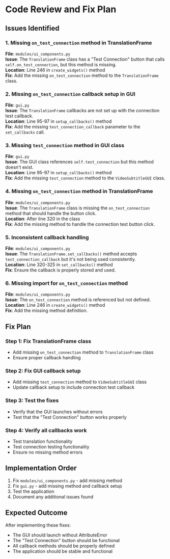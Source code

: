 # Code Review and Fix Plan

## Issues Identified

### 1. Missing `on_test_connection` method in TranslationFrame
**File**: `modules/ui_components.py`  
**Issue**: The `TranslationFrame` class has a "Test Connection" button that calls `self.on_test_connection`, but this method is missing.  
**Location**: Line 246 in `create_widgets()` method  
**Fix**: Add the missing `on_test_connection` method to the `TranslationFrame` class.

### 2. Missing `on_test_connection` callback setup in GUI
**File**: `gui.py`  
**Issue**: The `TranslationFrame` callbacks are not set up with the connection test callback.  
**Location**: Line 95-97 in `setup_callbacks()` method  
**Fix**: Add the missing `test_connection_callback` parameter to the `set_callbacks` call.

### 3. Missing `test_connection` method in GUI class
**File**: `gui.py`  
**Issue**: The GUI class references `self.test_connection` but this method doesn't exist.  
**Location**: Line 95-97 in `setup_callbacks()` method  
**Fix**: Add the missing `test_connection` method to the `VideoSubtitleGUI` class.

### 4. Missing `on_test_connection` method in TranslationFrame
**File**: `modules/ui_components.py`  
**Issue**: The `TranslationFrame` class is missing the `on_test_connection` method that should handle the button click.  
**Location**: After line 320 in the class  
**Fix**: Add the missing method to handle the connection test button click.

### 5. Inconsistent callback handling
**File**: `modules/ui_components.py`  
**Issue**: The `TranslationFrame.set_callbacks()` method accepts `test_connection_callback` but it's not being used consistently.  
**Location**: Line 320-325 in `set_callbacks()` method  
**Fix**: Ensure the callback is properly stored and used.

### 6. Missing import for `on_test_connection` method
**File**: `modules/ui_components.py`  
**Issue**: The `on_test_connection` method is referenced but not defined.  
**Location**: Line 246 in `create_widgets()` method  
**Fix**: Add the missing method definition.

## Fix Plan

### Step 1: Fix TranslationFrame class
- Add missing `on_test_connection` method to `TranslationFrame` class
- Ensure proper callback handling

### Step 2: Fix GUI callback setup
- Add missing `test_connection` method to `VideoSubtitleGUI` class
- Update callback setup to include connection test callback

### Step 3: Test the fixes
- Verify that the GUI launches without errors
- Test that the "Test Connection" button works properly

### Step 4: Verify all callbacks work
- Test translation functionality
- Test connection testing functionality
- Ensure no missing method errors

## Implementation Order

1. Fix `modules/ui_components.py` - add missing method
2. Fix `gui.py` - add missing method and callback setup
3. Test the application
4. Document any additional issues found

## Expected Outcome

After implementing these fixes:
- The GUI should launch without AttributeError
- The "Test Connection" button should be functional
- All callback methods should be properly defined
- The application should be stable and functional

